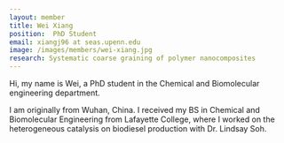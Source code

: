 ```yaml
---
layout: member
title: Wei Xiang
position:  PhD Student
email: xiangj96 at seas.upenn.edu
image: /images/members/wei-xiang.jpg
research: Systematic coarse graining of polymer nanocomposites
---
```



Hi, my name is Wei, a PhD student in the Chemical and Biomolecular engineering department.

I am originally from Wuhan, China. I received my BS in Chemical and Biomolecular Engineering from Lafayette College, where I worked on the heterogeneous catalysis on biodiesel production with Dr. Lindsay Soh. 
